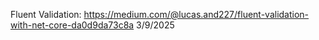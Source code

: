 Fluent Validation: https://medium.com/@lucas.and227/fluent-validation-with-net-core-da0d9da73c8a   3/9/2025

